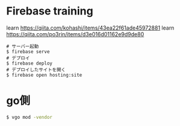 # Firebase training

learn https://qiita.com/kohashi/items/43ea22f61ade45972881
learn https://qiita.com/po3rin/items/d3e016d01162e9d9de80

```
# サーバー起動
$ firebase serve
# デプロイ
$ firebase deploy
# デプロイしたサイトを開く
$ firebase open hosting:site
```


# go側

```bash
$ vgo mod -vendor

```
